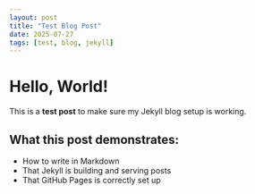 ```yaml
---
layout: post
title: "Test Blog Post"
date: 2025-07-27
tags: [test, blog, jekyll]
---
```


# Hello, World!

This is a **test post** to make sure my Jekyll blog setup is working.

## What this post demonstrates:
- How to write in Markdown
- That Jekyll is building and serving posts
- That GitHub Pages is correctly set up
